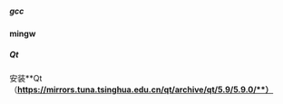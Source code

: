 ##### gcc

**mingw**

##### Qt

安装**Qt（**https://mirrors.tuna.tsinghua.edu.cn/qt/archive/qt/5.9/5.9.0/**）**

 



​                               

 

 

 

 

 